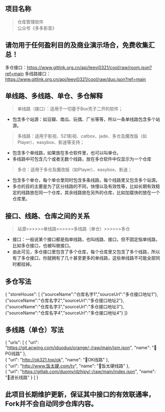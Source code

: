## 项目名称
> 仓库管理软件  
> 公众号《多多影音》

## 请勿用于任何盈利目的及商业演示场合，免费收集汇总！

多仓接口：https://www.gitlink.org.cn/api/leevi0321/cool/raw/room.json?ref=main
多线路接口：https://www.gitlink.org.cn/api/leevi0321/cool/raw/duo.json?ref=main

## 单线路、多线路、单仓、多仓解释
> 单线路（接口）：适用于一切基于Box壳子二开的软件；
* 包含多个站源：如豆瓣、南瓜、玩偶、厂长等等，所以一条单线路包含多个站源。


> 多线路：适用于影视、521影视、catbox、jade、多仓及魔改版（如Player）、easybox、影迷等支持；
* 包含多个单线路，如果放在多仓软件里，也可以叫单仓。
* 多线路中可包含几个或者无数个线路，放在多仓软件中仅显示为一个仓库


> 多仓：适用于多仓及魔改版（如Player）、easybox、影迷；
* 包含多个单仓，每个单仓里同时包含多条线路，每个线路里又包含多个站源。
* 多仓的目的主要是为了区分线路的不同，快慢以及有效性等，比如长期有效稳定的线路放在同一个仓库，其余线路放在另外的仓库，比如加载快的放在一个仓库里。



## 接口、线路、仓库之间的关系
> 站源>>>>>>单线路>>>>>>多线路（单仓）>>>>>>多仓
* 接口：一般说某个接口都是指单线路，也叫线路、接口，但不固定指单线路，比如多仓接口，也被叫做接口。
* 由此可见，多仓接口里包含了多个仓库，每个仓库里又包含了多个线路，所以有了多仓接口，你就拥有了几十甚至更多的单线路，这些单线路不可能全部同时都挂掉。


## 多仓写法
{
"storeHouse": [
{"sourceName":"仓库名字1","sourceUrl":"多仓接口地址1"},
{"sourceName":"仓库名字2","sourceUrl":"多仓接口地址2"},
{"sourceName":"仓库名字3","sourceUrl":"多仓接口地址3"},
{"sourceName":"仓库名字4","sourceUrl":"多仓接口地址4"}
]}

## 多线路（单仓）写法
{
"urls": 
    [
        {
            "url": "https://git.acwing.com/iduoduo/orange/-/raw/main/jsm.json",
            "name": "🚀PG线路"
        }, 	
        {
            "url": "http://ok321.top/ok",
            "name": "🚀OK线路"
        }, 		
        {
            "url": "http://www.饭太硬.com/tv",
            "name": "🚀饭太硬线路"
        },          	
        {
            "url": "https://gitlab.com/duomv/dzhipy/-/raw/main/index.json",
            "name": "🚀道长线路"
        }
	]
}	


## 此项目长期维护更新，保证其中接口的有效联通率，Fork并不会自动同步仓库内容。